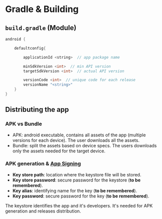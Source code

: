# Gradle & Building

## `build.gradle` (Module)

```gradle
android {

    defaultconfig{

        applicationId <string>  // app package name

        minSdkVersion <int>  // min API version
        targetSdkVersion <int>  // actual API version

        versionCode <int>  // unique code for each release
        versionName "<string>"
    }
}
```

## Distributing the app

### APK vs Bundle

- APK: android executable, contains all assets of the app (multiple versions for each device). The user downloads all the assets.
- Bundle: split the assets based on device specs. The users downloads only the assets needed for the target device.

### APK generation & [App Signing](https://developer.android.com/studio/publish/app-signing)

- **Key store path**: location where the keystore file will be stored.
- **Key store password**: secure password for the keystore (**to be remembered**).
- **Key alias**: identifying name for the key (**to be remembered**).
- **Key password**: secure password for the key (**to be remembered**).

The keystore identifies the app and it's developers. It's needed for APK generation and releases distribution.
